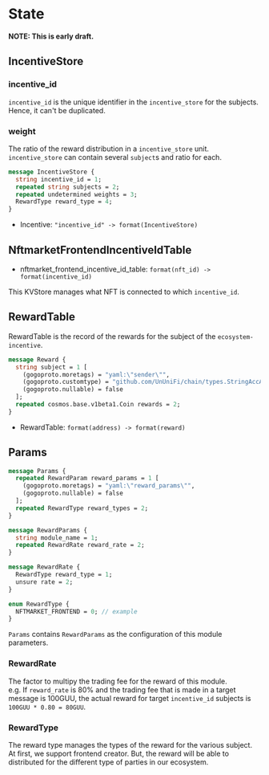 # State

**NOTE: This is early draft.**

## IncentiveStore

### incentive_id

`incentive_id` is the unique identifier in the `incentive_store` for the subjects. Hence, it can't be duplicated.

### weight

The ratio of the reward distribution in a `incentive_store` unit.   
`incentive_store` can contain several `subject`s and ratio for each.   

```protobuf
message IncentiveStore {
  string incentive_id = 1;
  repeated string subjects = 2;
  repeated undetermined weights = 3;
  RewardType reward_type = 4;
}
```

- Incentive: `"incentive_id" -> format(IncentiveStore)`

## NftmarketFrontendIncentiveIdTable

- nftmarket_frontend_incentive_id_table: `format(nft_id) -> format(incentive_id)`

This KVStore manages what NFT is connected to which `incentive_id`.

## RewardTable

RewardTable is the record of the rewards for the subject of the `ecosystem-incentive`.

```protobuf
message Reward {
  string subject = 1 [
    (gogoproto.moretags) = "yaml:\"sender\"",
    (gogoproto.customtype) = "github.com/UnUniFi/chain/types.StringAccAddress",
    (gogoproto.nullable) = false
  ];
  repeated cosmos.base.v1beta1.Coin rewards = 2;
}
```

- RewardTable: `format(address) -> format(reward)`

## Params

```protobuf
message Params {
  repeated RewardParam reward_params = 1 [
    (gogoproto.moretags) = "yaml:\"reward_params\"",
    (gogoproto.nullable) = false
  ];
  repeated RewardType reward_types = 2;
}

message RewardParams {
  string module_name = 1;
  repeated RewardRate reward_rate = 2;
}

message RewardRate {
  RewardType reward_type = 1;
  unsure rate = 2;
}

enum RewardType {
  NFTMARKET_FRONTEND = 0; // example
}
```

`Params` contains `RewardParams` as the configuration of this module parameters.

### RewardRate

The factor to multipy the trading fee for the reward of this module.   
e.g. If `reward_rate` is 80% and the trading fee that is made in a target message is 100GUU, the actual reward for target `incentive_id` subjects is `100GUU * 0.80 = 80GUU`.  

### RewardType

The reward type manages the types of the reward for the various subject.
At first, we support frontend creator. But, the reward will be able to distributed for the different type of parties in our ecosystem.
